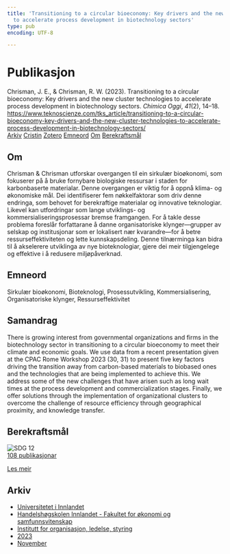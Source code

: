 ```yaml
---
title: 'Transitioning to a circular bioeconomy: Key drivers and the new cluster technologies
  to accelerate process development in biotechnology sectors'
type: pub
encoding: UTF-8

---
```

<h1>Publikasjon</h1>
<article id="csl-bib-container-29A3GUEA" class="csl-bib-container">
  <div class="csl-bib-body"> <div class="csl-entry">Chrisman, J. E., &#38; Chrisman, R. W. (2023). Transitioning to a circular bioeconomy: Key drivers and the new cluster technologies to accelerate process development in biotechnology sectors. <i>Chimica Oggi</i>, <i>41</i>(2), 14–18. <a href="https://www.teknoscienze.com/tks_article/transitioning-to-a-circular-bioeconomy-key-drivers-and-the-new-cluster-technologies-to-accelerate-process-development-in-biotechnology-sectors/">https://www.teknoscienze.com/tks_article/transitioning-to-a-circular-bioeconomy-key-drivers-and-the-new-cluster-technologies-to-accelerate-process-development-in-biotechnology-sectors/</a></div> </div>
  <div class="csl-bib-buttons">
    <a href="#taxonomy-article-29A3GUEA" alt="archive" class="csl-bib-button">Arkiv</a>
    <a href="https://app.cristin.no/results/show.jsf?id=2193013" alt="Cristin" class="csl-bib-button">Cristin</a>
    <a href="http://zotero.org/groups/5881554/items/29A3GUEA" alt="Zotero" class="csl-bib-button">Zotero</a>
    <a href="#keywords-article-29A3GUEA" alt="keywords" class="csl-bib-button">Emneord</a>
    <a href="#about-article-29A3GUEA" alt="about_pub" class="csl-bib-button">Om</a>
    <a href="#sdg-article-29A3GUEA" alt="sdg" class="csl-bib-button">Berekraftsmål</a>
  </div>
  <div id="csl-bib-meta-container-29A3GUEA"></div>
</article>
<div id="csl-bib-meta-29A3GUEA" class="csl-bib-meta">
  <article id="about-article-29A3GUEA" class="about_pub-article">
    <h1>Om</h1>
    Chrisman & Chrisman utforskar overgangen til ein sirkulær bioøkonomi, som fokuserer på å bruke fornybare biologiske ressursar i staden for karbonbaserte materialar. Denne overgangen er viktig for å oppnå klima- og økonomiske mål. Dei identifiserer fem nøkkelfaktorar som driv denne endringa, som behovet for berekraftige materialar og innovative teknologiar. Likevel kan utfordringar som lange utviklings- og kommersialiseringsprosessar bremse framgangen. For å takle desse problema foreslår forfattarane å danne organisatoriske klynger—grupper av selskap og institusjonar som er lokalisert nær kvarandre—for å betre ressurseffektiviteten og lette kunnskapsdeling. Denne tilnærminga kan bidra til å akselerere utviklinga av nye bioteknologiar, gjere dei meir tilgjengelege og effektive i å redusere miljøpåverknad.
  </article>
  <article id="keywords-article-29A3GUEA" class="keywords-article">
    <h1>Emneord</h1>
    Sirkulær bioøkonomi, Bioteknologi, Prosessutvikling, Kommersialisering, Organisatoriske klynger, Ressurseffektivitet
  </article>
  <article id="abstract-article-29A3GUEA" class="abstract-article">
    <h1>Samandrag</h1>
    There is growing interest from governmental organizations and firms in the biotechnology sector in transitioning to a circular bioeconomy to meet their climate and economic goals. We use data from a recent presentation given at the CPAC Rome Workshop 2023 (30, 31) to present five key factors driving the transition away from carbon-based materials to biobased ones and the technologies that are being implemented to achieve this. We address some of the new challenges that have arisen such as long wait times at the process development and commercialization stages. Finally, we offer solutions through the implementation of organizational clusters to overcome the challenge of resource efficiency through geographical proximity, and knowledge transfer.
  </article>
  <article id="sdg-article-29A3GUEA" class="sdg-article">
    <h1>Berekraftsmål</h1>
    <div class="sdg-container"><div id="sdg12" class="sdg">
        <img src="{{< params subfolder >}}images/sdg/sdg12_nn.png" class="image" alt="SDG 12">
        <div class="sdg-overlay">
          <a href="/nn/archive/?key=?sdg=12#archive" class="sdg-publication-count"><span>108</span> publikasjonar</a>
          <p><a href="https://fn.no/om-fn/fns-baerekraftsmaal/ansvarlig-forbruk-og-produksjon?lang=nno-NO" class="sdg-read-more">Les meir</a></p>
        </div>
      </div></div>
  </article>
  <article id="taxonomy-article-29A3GUEA" class="taxonomy-article">
    <h1>Arkiv</h1>
    <ul>
      <li>
        <a href="/nn/archive/?key=3DCRN523">Universitetet i Innlandet</a>
      </li>
      <li>
        <a href="/nn/archive/?key=DU8Q9LN9">Handelshøgskolen Innlandet - Fakultet for økonomi og samfunnsvitenskap</a>
      </li>
      <li>
        <a href="/nn/archive/?key=4LUWR3ZM">Institutt for organisasjon, ledelse, styring</a>
      </li>
      <li>
        <a href="/nn/archive/?key=THVQJFRI">2023</a>
      </li>
      <li>
        <a href="/nn/archive/?key=C6MPENQL">November</a>
      </li>
    </ul>
  </article>
</div>
